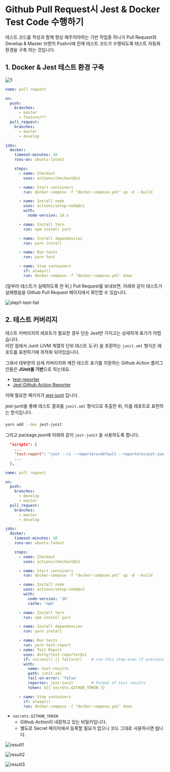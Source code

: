 # Github Pull Request시 Jest & Docker Test Code 수행하기

테스트 코드를 작성과 함께 항상 해주어야하는 기반 작업중 하나가 Pull Request와 Develop & Master 브랜치 Push시에 전체 테스트 코드가 수행되도록 테스트 자동화 환경을 구축 하는 것입니다.  
  


## 1. Docker & Jest 테스트 환경 구축

![1](./images/1.png)

```yaml
name: pull request

on:
  push:
    branches:
      - master
      - feature/**
  pull_request:
    branches:
      - master
      - develop

jobs:
  docker:
    timeout-minutes: 10
    runs-on: ubuntu-latest

    steps:
      - name: Checkout
        uses: actions/checkout@v1

      - name: Start containers
        run: docker-compose -f "docker-compose.yml" up -d --build

      - name: Install node
        uses: actions/setup-node@v1
        with:
          node-version: 16.x

      - name: Install Yarn
        run: npm install yarn

      - name: Install dependencies
        run: yarn install

      - name: Run tests
        run: yarn test

      - name: Stop containers
        if: always()
        run: docker-compose -f "docker-compose.yml" down
```

(일부러 테스트가 실패하도록 한 뒤,) Pull Request를 보내보면, 아래와 같이 테스트가 실패했음을 Github Pull Request 페이지에서 확인할 수 있습니다.

![step1-test-fail](./images/step1-test-fail.png)


## 2. 테스트 커버리지

테스트 커버리지의 레포트가 필요한 경우 단순 Jest만 가지고는 상세하게 표기가 어렵습니다.  
이런 점에서 Junit (JVM 계열의 단위 테스트 도구) 을 호환하는 `junit.xml` 형식은 레포트를 표현하기에 최적화 되어있습니다.  
  
그래서 대부분의 상세 커버리지와 깨진 테스트 표기를 지원하는 Github Action 플러그인들은 **JUnit을 기반**으로 하는데요.  

* [test-reporter](https://github.com/marketplace/actions/test-reporter)
* [Jest Github Action Reporter](https://github.com/marketplace/actions/jest-github-action-reporter)

이때 필요한 패키지가 [jest-junit](https://www.npmjs.com/package/jest-junit) 입니다.  
  
jest-junit을 통해 테스트 결과를 `junit.xml` 형식으로 추출한 뒤, 이를 레포트로 표현하는 방식입니다.  
  
### 
```bash
yarn add --dev jest-junit
```

그리고 package.json에 아래와 같이 `jest-junit` 을 사용하도록 합니다.

```json
  "scripts": {
    ...
    "test:report": "jest --ci --reporters=default --reporters=jest-junit",
    ...
  },
```


```yaml
name: pull request

on:
  push:
    branches:
      - develop
      - master
  pull_request:
    branches:
      - master
      - develop

jobs:
  docker:
    timeout-minutes: 10
    runs-on: ubuntu-latest

    steps:
      - name: Checkout
        uses: actions/checkout@v2

      - name: Start containers
        run: docker-compose -f "docker-compose.yml" up -d --build

      - name: Install node
        uses: actions/setup-node@v2
        with:
          node-version: '16'
          cache: 'npm'

      - name: Install Yarn
        run: npm install yarn

      - name: Install dependencies
        run: yarn install

      - name: Run tests
        run: yarn test:report
      - name: Test Report
        uses: dorny/test-reporter@v1
        if: success() || failure()    # run this step even if previous step failed
        with:
          name: test-results
          path: junit.xml
          fail-on-error: 'false'
          reporter: jest-junit        # Format of test results
          token: ${{ secrets.GITHUB_TOKEN }}

      - name: Stop containers
        if: always()
        run: docker-compose -f "docker-compose.yml" down

```

* `secrets.GITHUB_TOKEN` 
  * Github Action이 내장하고 있는 비밀키입니다.
  * 별도로 Secret 페이지에서 등록할 필요가 없으니 코드 그대로 사용하시면 됩니다.

![result1](./images/result1.png)

![result2](./images/result2.png)

![result3](./images/result3.png)